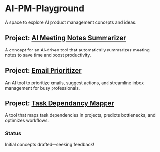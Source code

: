 # AI-PM-Playground
A space to explore AI product management concepts and ideas.

## Project: [AI Meeting Notes Summarizer](https://github.com/JFLman/AI-PM-Playground/tree/main/products/AI-Meeting-Notes-Summarizer)
A concept for an AI-driven tool that automatically summarizes meeting notes to save time and boost productivity.

## Project: [Email Prioritizer](products/AI-Email-Prioritizer)
An AI tool to prioritize emails, suggest actions, and streamline inbox management for busy professionals.

## Project: [Task Dependancy Mapper](products/AI-Task-Dependency-Mapper)
A tool that maps task dependencies in projects, predicts bottlenecks, and optimizes workflows.

### Status
Initial concepts drafted—seeking feedback!
